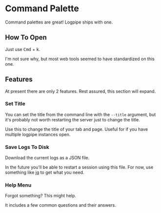 # Command Palette

Command palettes are great! Logpipe ships with one.

## How To Open

Just use <kbd>Cmd</kbd> + <kbd>k</kbd>. 

I'm not sure why, but most web tools seemed to have standardized on this one.

## Features

At present there are only 2 features. Rest assured, this section will expand.

### Set Title

You can set the title from the command line with the `--title` argument, but it's probably not worth restarting the server just to change the title.

Use this to change the title of your tab and page. Useful for if you have multiple logpipe instances open.

### Save Logs To Disk

Download the current logs as a JSON file.

In the future you'll be able to restart a session using this file. For now, use something like [jq](https://jqlang.github.io/jq/) to get what you need.

### Help Menu

Forgot something? This might help.

It includes a few common questions and their answers.
